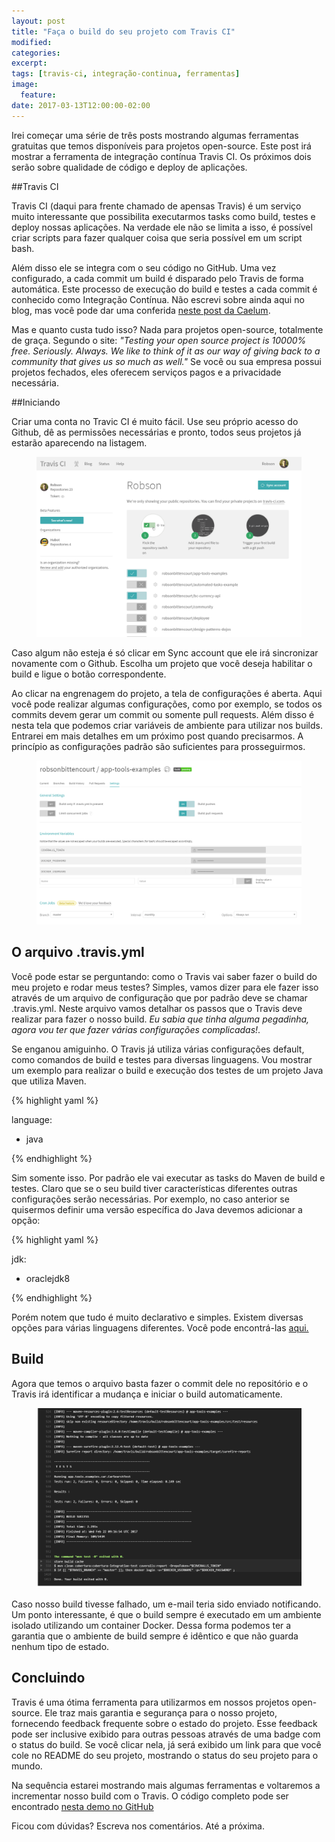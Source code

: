 ```yaml
---
layout: post
title: "Faça o build do seu projeto com Travis CI"
modified:
categories: 
excerpt:
tags: [travis-ci, integração-continua, ferramentas]
image:
  feature:
date: 2017-03-13T12:00:00-02:00
---
```


Irei começar uma série de três posts mostrando algumas ferramentas gratuitas que temos disponíveis para projetos open-source. Este post irá mostrar a ferramenta de integração contínua Travis CI. Os próximos dois serão sobre qualidade de código e deploy de aplicações.

##Travis CI

Travis CI (daqui para frente chamado de apensas Travis) é um serviço muito interessante que possibilita executarmos tasks como build, testes e deploy nossas aplicações. Na verdade ele não se limita a isso, é possível criar scripts para fazer qualquer coisa que seria possível em um script bash.

Além disso ele se integra com o seu código no GitHub. Uma vez configurado, a cada commit um build é disparado pelo Travis de forma automática. Este processo de execução do build e testes a cada commit é conhecido como Integração Contínua. Não escrevi sobre ainda aqui no blog, mas você pode dar uma conferida [neste post da Caelum](http://blog.caelum.com.br/integracao-continua/).

Mas e quanto custa tudo isso? Nada para projetos open-source, totalmente de graça. Segundo o site: *"Testing your open source project is 10000% free. Seriously. Always. We like to think of it as our way of giving back to a community that gives us so much as well."* Se você ou sua empresa possui projetos fechados, eles oferecem serviços pagos e a privacidade necessária.

##Iniciando

Criar uma conta no Travic CI é muito fácil. Use seu próprio acesso do Github, dê as permissões necessárias e pronto, todos seus projetos já estarão aparecendo na listagem.

<figure>
	<img src="/images/2017-03-13-travis/1.png" alt="Lista de projetos no Travis">
</figure>

Caso algum não esteja é só clicar em Sync account que ele irá sincronizar novamente com o Github. Escolha um projeto que você deseja habilitar o build e ligue o botão correspondente.

Ao clicar na engrenagem do projeto, a tela de configurações é aberta. Aqui você pode realizar algumas configurações, como por exemplo, se todos os commits devem gerar um commit ou somente pull requests. Além disso é nesta tela que podemos criar variáveis de ambiente para utilizar nos builds. Entrarei em mais detalhes em um próximo post quando precisarmos. A princípio as configurações padrão são suficientes para prosseguirmos.

<figure>
	<img src="/images/2017-03-13-travis/2.png" alt="Tela de configurações">
</figure>

## O arquivo .travis.yml
Você pode estar se perguntando: como o Travis vai saber fazer o build do meu projeto e rodar meus testes? Simples, vamos dizer para ele fazer isso através de um arquivo de configuração que por padrão deve se chamar .travis.yml.
Neste arquivo vamos detalhar os passos que o Travis deve realizar para fazer o nosso build. *Eu sabia que tinha alguma pegadinha, agora vou ter que fazer várias configurações complicadas!*. 

Se enganou amiguinho. O Travis já utiliza várias configurações default, como comandos de build e testes para diversas linguagens. Vou mostrar um exemplo para realizar o build e execução dos testes de um projeto Java que utiliza Maven.

{% highlight yaml %}

language: 
  - java

{% endhighlight %}

Sim somente isso. Por padrão ele vai executar as tasks do Maven de build e testes. Claro que se o seu build tiver características diferentes outras configurações serão necessárias. Por exemplo, no caso anterior se quisermos definir uma versão específica do Java devemos adicionar a opção:

{% highlight yaml %}

jdk:
  - oraclejdk8

{% endhighlight %}

Porém notem que tudo é muito declarativo e simples. Existem diversas opções para várias linguagens diferentes. Você pode encontrá-las [aqui.](https://docs.travis-ci.com/user/customizing-the-build)

## Build

Agora que temos o arquivo basta fazer o commit dele no repositório e o Travis irá identificar a mudança e iniciar o build automaticamente. 

<figure>
	<img src="/images/2017-03-13-travis/3.png" alt="Tela mostrando a saída do build">
</figure>


Caso nosso build tivesse falhado, um e-mail teria sido enviado notificando. Um ponto interessante, é que o build sempre é executado em um ambiente isolado utilizando um container Docker. Dessa forma podemos ter a garantia que o ambiente de build sempre é idêntico e que não guarda nenhum tipo de estado. 

## Concluindo
Travis é uma ótima ferramenta para utilizarmos em nossos projetos open-source. Ele traz mais garantia e segurança para o nosso projeto, fornecendo feedback frequente sobre o estado do projeto. Esse feedback pode ser inclusive exibido para outras pessoas através de uma badge com o status do build. Se você clicar nela, já será exibido um link para que você cole no README do seu projeto, mostrando o status do seu projeto para o mundo. 

Na sequência estarei mostrando mais algumas ferramentas e voltaremos a incrementar nosso build com o Travis. O código completo pode ser encontrado [nesta demo no GitHub](https://github.com/robsonbittencourt/app-tools-examples)

Ficou com dúvidas? Escreva nos comentários. Até a próxima.


